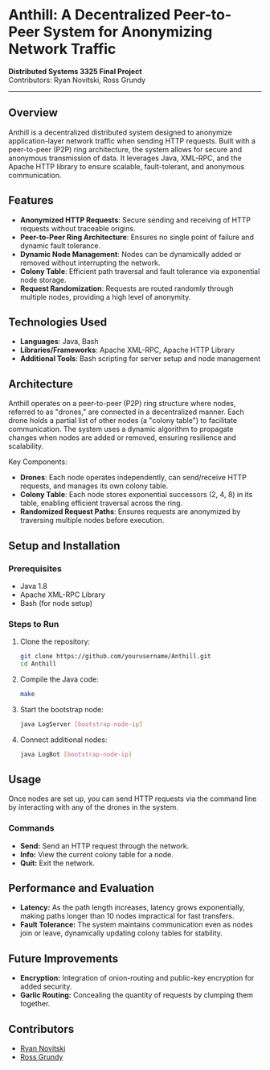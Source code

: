 # Anthill: A Decentralized Peer-to-Peer System for Anonymizing Network Traffic

**Distributed Systems 3325 Final Project**  
Contributors: Ryan Novitski, Ross Grundy

---

## Overview
Anthill is a decentralized distributed system designed to anonymize application-layer network traffic when sending HTTP requests. Built with a peer-to-peer (P2P) ring architecture, the system allows for secure and anonymous transmission of data. It leverages Java, XML-RPC, and the Apache HTTP library to ensure scalable, fault-tolerant, and anonymous communication.

## Features
- **Anonymized HTTP Requests**: Secure sending and receiving of HTTP requests without traceable origins.
- **Peer-to-Peer Ring Architecture**: Ensures no single point of failure and dynamic fault tolerance.
- **Dynamic Node Management**: Nodes can be dynamically added or removed without interrupting the network.
- **Colony Table**: Efficient path traversal and fault tolerance via exponential node storage.
- **Request Randomization**: Requests are routed randomly through multiple nodes, providing a high level of anonymity.

## Technologies Used
- **Languages**: Java, Bash
- **Libraries/Frameworks**: Apache XML-RPC, Apache HTTP Library
- **Additional Tools**: Bash scripting for server setup and node management

## Architecture
Anthill operates on a peer-to-peer (P2P) ring structure where nodes, referred to as "drones," are connected in a decentralized manner. Each drone holds a partial list of other nodes (a "colony table") to facilitate communication. The system uses a dynamic algorithm to propagate changes when nodes are added or removed, ensuring resilience and scalability.

Key Components:
- **Drones**: Each node operates independently, can send/receive HTTP requests, and manages its own colony table.
- **Colony Table**: Each node stores exponential successors (2, 4, 8) in its table, enabling efficient traversal across the ring.
- **Randomized Request Paths**: Ensures requests are anonymized by traversing multiple nodes before execution.

## Setup and Installation

### Prerequisites
- Java 1.8
- Apache XML-RPC Library
- Bash (for node setup)

### Steps to Run
1. Clone the repository:
   ```bash
   git clone https://github.com/yourusername/Anthill.git
   cd Anthill
2. Compile the Java code:
   ```bash
   make
4. Start the bootstrap node:
   ```bash
   java LogServer [bootstrap-node-ip]
5. Connect additional nodes:
   ```bash
   java LogBot [bootstrap-node-ip]
## Usage
Once nodes are set up, you can send HTTP requests via the command line by interacting with any of the drones in the system.

### Commands

- **Send:** Send an HTTP request through the network.
- **Info:** View the current colony table for a node.
- **Quit:** Exit the network.

## Performance and Evaluation

- **Latency:** As the path length increases, latency grows exponentially, making paths longer than 10 nodes impractical for fast transfers.
- **Fault Tolerance:** The system maintains communication even as nodes join or leave, dynamically updating colony tables for stability.

## Future Improvements

- **Encryption:** Integration of onion-routing and public-key encryption for added security.
- **Garlic Routing:** Concealing the quantity of requests by clumping them together.

## Contributors

- [Ryan Novitski](https://github.com/rnovitski24)
- [Ross Grundy](https://github.com/rgrundy202)
